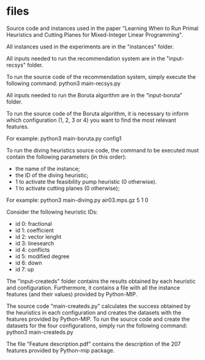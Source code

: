 # files
 Source code and instances used in the paper "Learning When to Run Primal Heuristics and Cutting Planes for
Mixed-Integer Linear Programming".

 All instances used in the experiments are in the "instances" folder.

 All inputs needed to run the recommendation system are in the "input-recsys" folder.
 
 To run the source code of the recommendation system, simply execute the following command: python3 main-recsys.py

 All inputs needed to run the Boruta algorithm are in the “input-boruta” folder.

 To run the source code of the Boruta algorithm, it is necessary to inform which configuration (1, 2, 3 or 4) you want to find the most relevant features. 
 
 For example: python3 main-boruta.py config1

 To run the diving heuristics source code, the command to be executed must contain the following parameters (in this order):
- the name of the instance;
- the ID of the diving heuristic;
- 1 to activate the feasibility pump heuristic (0 otherwise).
- 1 to activate cutting planes (0 otherwise);

For example: python3 main-diving.py air03.mps.gz 5 1 0

Consider the following heuristic IDs:
- id 0: fractional
- id 1: coefficient
- id 2: vector lenght
- id 3: linesearch
- id 4: conflicts
- id 5: modified degree
- id 6: down
- id 7: up

The "input-createds" folder contains the results obtained by each heuristic and configuration. Furthermore, it contains a file with all the instance features (and their values) provided by Python-MIP.

The source code "main-createds.py" calculates the success obtained by the heuristics in each configuration and creates the datasets with the features provided by Python-MIP. 
To run the source code and create the datasets for the four configurations, simply run the following command: python3 main-createds.py

The file "Feature description.pdf" contains the description of the 207 features provided by Python-mip package.
